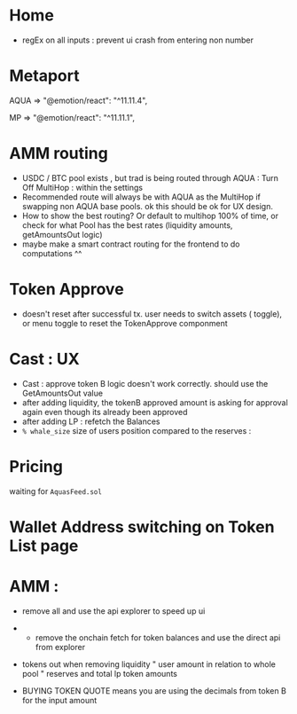 # Home

- regEx on all inputs : prevent ui crash from entering non number

# Metaport

AQUA => "@emotion/react": "^11.11.4",

MP => "@emotion/react": "^11.11.1",

# AMM routing

- USDC / BTC pool exists , but trad is being routed through AQUA : Turn Off MultiHop : within the settings
- Recommended route will always be with AQUA as the MultiHop if swapping non AQUA base pools. ok this should be ok for UX design.
- How to show the best routing? Or default to multihop 100% of time, or check for what Pool has the best rates (liquidity amounts, getAmountsOut logic)
- maybe make a smart contract routing for the frontend to do computations ^^

# Token Approve

- doesn't reset after successful tx. user needs to switch assets ( toggle), or menu toggle to reset the TokenApprove componment

# Cast : UX

- Cast : approve token B logic doesn't work correctly. should use the GetAmountsOut value
- after adding liquidity, the tokenB approved amount is asking for approval again even though its already been approved
- after adding LP : refetch the Balances
- `% whale_size` size of users position compared to the reserves :

# Pricing

waiting for `AquasFeed.sol`

# Wallet Address switching on Token List page

# AMM :

- <TokenBalance> remove all and use the api explorer to speed up ui
- - remove the onchain fetch for token balances and use the direct api from explorer

- tokens out when removing liquidity " user amount in relation to whole pool " reserves and total lp token amounts
- BUYING TOKEN QUOTE means you are using the decimals from token B for the input amount
